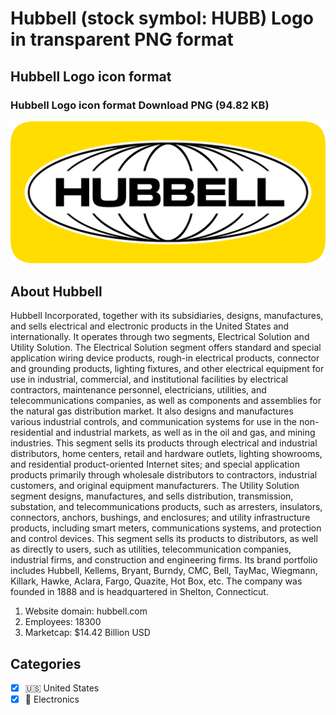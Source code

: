 # Hubbell (stock symbol: HUBB) Logo in transparent PNG format

## Hubbell Logo icon format

### Hubbell Logo icon format Download PNG (94.82 KB)

![Hubbell Logo icon format Download PNG (94.82 KB)](/img/orig/HUBB-1dfdbbad.png)

## About Hubbell

Hubbell Incorporated, together with its subsidiaries, designs, manufactures, and sells electrical and electronic products in the United States and internationally. It operates through two segments, Electrical Solution and Utility Solution. The Electrical Solution segment offers standard and special application wiring device products, rough-in electrical products, connector and grounding products, lighting fixtures, and other electrical equipment for use in industrial, commercial, and institutional facilities by electrical contractors, maintenance personnel, electricians, utilities, and telecommunications companies, as well as components and assemblies for the natural gas distribution market. It also designs and manufactures various industrial controls, and communication systems for use in the non-residential and industrial markets, as well as in the oil and gas, and mining industries. This segment sells its products through electrical and industrial distributors, home centers, retail and hardware outlets, lighting showrooms, and residential product-oriented Internet sites; and special application products primarily through wholesale distributors to contractors, industrial customers, and original equipment manufacturers. The Utility Solution segment designs, manufactures, and sells distribution, transmission, substation, and telecommunications products, such as arresters, insulators, connectors, anchors, bushings, and enclosures; and utility infrastructure products, including smart meters, communications systems, and protection and control devices. This segment sells its products to distributors, as well as directly to users, such as utilities, telecommunication companies, industrial firms, and construction and engineering firms. Its brand portfolio includes Hubbell, Kellems, Bryant, Burndy, CMC, Bell, TayMac, Wiegmann, Killark, Hawke, Aclara, Fargo, Quazite, Hot Box, etc. The company was founded in 1888 and is headquartered in Shelton, Connecticut.

1. Website domain: hubbell.com
2. Employees: 18300
3. Marketcap: $14.42 Billion USD


## Categories
- [x] 🇺🇸 United States
- [x] 🔌 Electronics
